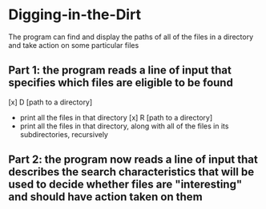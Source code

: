 # Digging-in-the-Dirt #
The program can find and display the paths of all of the files in a directory and take action on some particular files

## Part 1: the program reads a line of input that specifies which files are eligible to be found ##
[x] D [path to a directory]
   *  print all the files in that directory
[x] R [path to a directory]
   *  print all the files in that directory, along with all of the files in its subdirectories, recursively
## Part 2: the program now reads a line of input that describes the search characteristics that will be used to decide whether files are "interesting" and should have action taken on them ##

